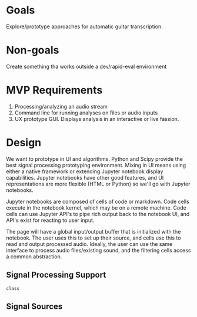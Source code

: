 # Goals
Explore/prototype approaches for automatic guitar transcription.

# Non-goals
Create something tha works outside a dev/rapid-eval environment

# MVP Requirements
1. Processing/analyzing an audio stream
2. Command line for running analyses on files or audio inputs
3. UX prototype GUI. Displays analysis in an interactive or live fassion.

# Design

We want to prototype in UI and algorithms. Python and Scipy provide the best signal processing prototyping environment. Mixing in UI means using either a native framework or extending Jupyter notebook display capabilities. Jupyter notebooks have other good features, and UI representations are more flexible (HTML or Python) so we'll go with Jupyter notebooks.

Jupyter notebooks are composed of cells of code or markdown. Code cells execute in the notebook kernel, which may be on a remote machine. Code cells can use Jupyter API's to pipe rich output back to the notebook UI, and API's exist for reacting to user input.

The page will have a global input/output buffer that is initialized with the notebook. The user uses this to set up their source, and cells use this to read and output processed audio. Ideally, the user can use the same interface to process audio files/existing sound, and the filtering cells access a common abstraction.



## Signal Processing Support

```
class 
```

## Signal Sources

